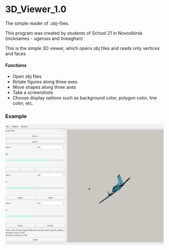 # 3D_Viewer_1.0
The simple reader of .obj-files.

This program was created by students of School 21 in Novosibirsk (nicknames - ugeruss and lmeaghan)

This is the simple 3D viewer, which opens obj files and reads only vertices and faces

<h4>Functions</h4>
  <ul>
    <li>Open obj files</li>
    <li>Rotate figures along three axes</li>
    <li>Move shapes along three axes</li>
    <li>Take a screenshots</li>
    <li>Choose display options such as background color, polygon color, line color, etc.</li>
  </ul>
<h3>Example</h3>
<img src = 1.gif>
